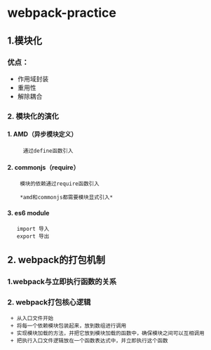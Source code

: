 # webpack-practice
## 1.模块化
### 优点：
   + 作用域封装
   + 重用性
   + 解除耦合
### 2. 模块化的演化
#### 1. AMD（异步模块定义）
         通过define函数引入
#### 2. commonjs（require）
        模块的依赖通过require函数引入
        
        *amd和commonjs都需要模块显式引入*
#### 3. es6 module
       import 导入
       export 导出
## 2. webpack的打包机制
### 1.webpack与立即执行函数的关系
      
### 2. webpack打包核心逻辑
     + 从入口文件开始
     + 将每一个依赖模块包装起来，放到数组进行调用
     + 实现模块加载的方法，并把它放到模块加载的函数中，确保模块之间可以互相调用
     + 把执行入口文件逻辑放在一个函数表达式中，并立即执行这个函数
 





 
